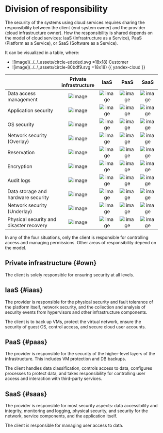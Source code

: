 # Division of responsibility

The security of the systems using cloud services requires sharing the responsibility between the client (end system owner) and the provider (cloud infrastructure owner). How the responsibility is shared depends on the model of cloud services: IaaS (Infrastructure as a Service), PaaS (Platform as a Service), or SaaS (Software as a Service).

It can be visualized in a table, where:

- ![image](../../_assets/circle-ededed.svg =18x18) Customer
- ![image](../../_assets/circle-80bdf9.svg =18x18) {{ yandex-cloud }}

|     | Private <br> infrastructure | IaaS | PaaS | SaaS |
| --- | :---: | :---: | :---: | :---: |
| Data access management | ![image](../../_assets/circle-ededed.svg) | ![image](../../_assets/circle-ededed.svg) | ![image](../../_assets/circle-ededed.svg) | ![image](../../_assets/circle-ededed.svg) |
| Application security | ![image](../../_assets/circle-ededed.svg) | ![image](../../_assets/circle-ededed.svg) | ![image](../../_assets/circle-ededed.svg) | ![image](../../_assets/circle-80bdf9.svg) |
| OS security | ![image](../../_assets/circle-ededed.svg) | ![image](../../_assets/circle-ededed.svg) | ![image](../../_assets/circle-80bdf9.svg) | ![image](../../_assets/circle-80bdf9.svg) |
| Network security (Overlay) | ![image](../../_assets/circle-ededed.svg) | ![image](../../_assets/circle-ededed.svg) | ![image](../../_assets/circle-80bdf9.svg) | ![image](../../_assets/circle-80bdf9.svg) |
| Reservation | ![image](../../_assets/circle-ededed.svg) | ![image](../../_assets/circle-ededed.svg) | ![image](../../_assets/circle-80bdf9.svg) | ![image](../../_assets/circle-80bdf9.svg) |
| Encryption | ![image](../../_assets/circle-ededed.svg) | ![image](../../_assets/circle-ededed.svg) | ![image](../../_assets/circle-80bdf9.svg) | ![image](../../_assets/circle-80bdf9.svg) |
| Audit logs | ![image](../../_assets/circle-ededed.svg) | ![image](../../_assets/circle-80bdf9.svg) | ![image](../../_assets/circle-80bdf9.svg) | ![image](../../_assets/circle-80bdf9.svg) |
| Data storage and hardware security | ![image](../../_assets/circle-ededed.svg) | ![image](../../_assets/circle-80bdf9.svg) | ![image](../../_assets/circle-80bdf9.svg) | ![image](../../_assets/circle-80bdf9.svg) |
| Network security (Underlay) | ![image](../../_assets/circle-ededed.svg) | ![image](../../_assets/circle-80bdf9.svg) | ![image](../../_assets/circle-80bdf9.svg) | ![image](../../_assets/circle-80bdf9.svg) |
| Physical security and disaster recovery | ![image](../../_assets/circle-ededed.svg) | ![image](../../_assets/circle-80bdf9.svg) | ![image](../../_assets/circle-80bdf9.svg) | ![image](../../_assets/circle-80bdf9.svg) |

In any of the four situations, only the client is responsible for controlling access and managing permissions. Other areas of responsibility depend on the model.

## Private infrastructure {#own}
The client is solely responsible for ensuring security at all levels.

## IaaS {#iaas}
The provider is responsible for the physical security and fault tolerance of the platform itself, network security, and the collection and analysis of security events from hypervisors and other infrastructure components.

The client is to back up VMs, protect the virtual network, ensure the security of guest OS, control access, and secure cloud user accounts.

## PaaS {#paas}
The provider is responsible for the security of the higher-level layers of the infrastructure. This includes VM protection and DB backups.

The client handles data classification, controls access to data, configures processes to protect data, and takes responsibility for controlling user access and interaction with third-party services.

## SaaS {#saas}

The provider is responsible for most security aspects: data accessibility and integrity, monitoring and logging, physical security, and security for the network, service components, and the application itself.

The client is responsible for managing user access to data.
